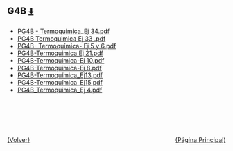 
<html>
<body>
<h2>G4B <a href="https://downgit.github.io/#/home?url=https://github.com/Apuntes-FIUBA/Apuntes-Electronica/tree/main/83 - Química/8301 - Quimica/Guias de Problemas/Problemas Resueltos/G4B" style="font-size:20px">  ⬇️ </a></h2>
<ul>
    <li><a href="PG4B - Termoquimica_Ej 34.pdf">PG4B - Termoquimica_Ej 34.pdf</a></li>
    <li><a href="PG4B Termoquimica Ej 33 .pdf">PG4B Termoquimica Ej 33 .pdf</a></li>
    <li><a href="PG4B- Termoquímica- Ej 5 y 6.pdf">PG4B- Termoquímica- Ej 5 y 6.pdf</a></li>
    <li><a href="PG4B-Termoquimica Ej 21.pdf">PG4B-Termoquimica Ej 21.pdf</a></li>
    <li><a href="PG4B-Termoquimica-Ej 10.pdf">PG4B-Termoquimica-Ej 10.pdf</a></li>
    <li><a href="PG4B-Termoquimica-Ej 8.pdf">PG4B-Termoquimica-Ej 8.pdf</a></li>
    <li><a href="PG4B-Termoquímica_Ej13.pdf">PG4B-Termoquímica_Ej13.pdf</a></li>
    <li><a href="PG4B-Termoquímica_Ej15.pdf">PG4B-Termoquímica_Ej15.pdf</a></li>
    <li><a href="PG4B_Termoquimica_Ej 4.pdf">PG4B_Termoquimica_Ej 4.pdf</a></li>
</ul>
</body>
</html>








<br><br><br><br><br><a href="../" style="float: left">(Volver)</a> <a href="https://apuntes-fiuba.github.io/Apuntes-Electronica" style="float: right">(Página Principal)</a>
